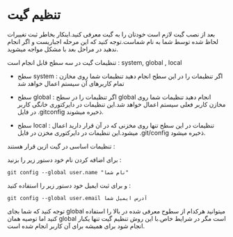 تنظیم گیت
====

بعد از نصب گیت لازم است خودتان را به گیت معرفی کنید.اینکار بخاطر ثبت تغییرات لحاظ شده توسط شما به نام شماست.توجه کنید که این مرحله اجباریست و اگر انجام ندهید در مراحل بعد با مشکل مواجه میشوید.

تنظیمات گیت در سه سطح قابل انجام است : system, global , local

* سطح system : اگر تنظیمات را در این سطح انجام دهید تنظیمات شما روی مخازن تمام کاربرهای آن سیستم اعمال خواهد شد

* سطح global : اگر تنظیمات را در سطح global انجام دهید تنظیمات شما روی مخازن کاربر فعلی سیستم اعمال خواهد شد.این تنظیمات در دایرکتوری خانگی کاربر در فایل .gitconfig ذخیره میشوند.

* سطح local : تنظیمات در این سطح تنها روی مخزنی که در آن قرار دارید اعمال میشود.این تنظیمات در دایرکتوری مخزن در فایل .git/config ذخیره میشود.

تنظیمات اساسی در گیت ازین قرار هستند :


برای اضافه کردن نام خود دستور زیر را بزنید :
```
git config --global user.name "نام شما"
```

و برای ثبت ایمیل خود دستور زیر را استفاده کنید :
```
git config --global user.email آدرس ایمیل شما
```

توجه کنید که شما بجای global میتوانید هرکدام از سطوح معرفی شده در بالا را استفاده کنید اما توصیه همان global است مگر در شرایط خاص.با این روش تنظیم گیت تنها یکبار انجام شود برای همیشه برای آن کاربر انجام شده است.
